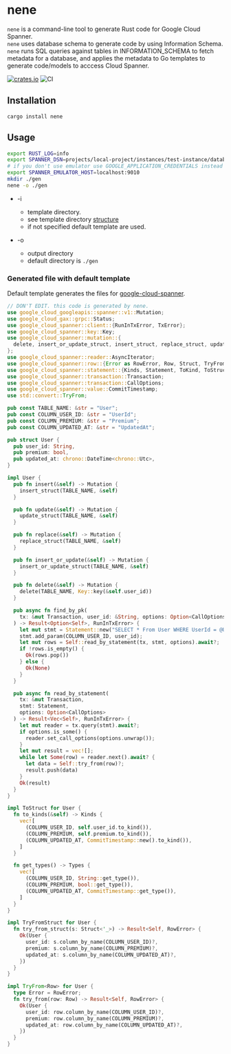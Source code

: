 # nene
`nene` is a command-line tool to generate Rust code for Google Cloud Spanner.  
`nene` uses database schema to generate code by using Information Schema. `nene` runs SQL queries against tables in INFORMATION_SCHEMA to fetch metadata for a database, and applies the metadata to Go templates to generate code/models to acccess Cloud Spanner.

[![crates.io](https://img.shields.io/crates/v/nene.svg)](https://crates.io/crates/nene)
![CI](https://github.com/yoshidan/nene/workflows/CI/badge.svg?branch=main)

## Installation

```
cargo install nene
```

## Usage
```bash
export RUST_LOG=info
export SPANNER_DSN=projects/local-project/instances/test-instance/databases/local-database
# if you don't use emulator use GOOGLE_APPLICATION_CREDENTIALS instead of SPANNER_EMULATOR_HOST
export SPANNER_EMULATOR_HOST=localhost:9010 
mkdir ./gen
nene -o ./gen
```

* -i
  - template directory.
  - see template directory [structure](./src/default)
  - if not specified default template are used.

* -o
  - output directory
  - default directory is `./gen`

### Generated file with default template

Default template generates the files for [google-cloud-spanner](https://github.com/yoshidan/google-cloud-rust/tree/main/spanner).

```rust
// DON'T EDIT. this code is generated by nene.
use google_cloud_googleapis::spanner::v1::Mutation;
use google_cloud_gax::grpc::Status;
use google_cloud_spanner::client::{RunInTxError, TxError};
use google_cloud_spanner::key::Key;
use google_cloud_spanner::mutation::{
  delete, insert_or_update_struct, insert_struct, replace_struct, update_struct,
};
use google_cloud_spanner::reader::AsyncIterator;
use google_cloud_spanner::row::{Error as RowError, Row, Struct, TryFromStruct};
use google_cloud_spanner::statement::{Kinds, Statement, ToKind, ToStruct, Types};
use google_cloud_spanner::transaction::Transaction;
use google_cloud_spanner::transaction::CallOptions;
use google_cloud_spanner::value::CommitTimestamp;
use std::convert::TryFrom;

pub const TABLE_NAME: &str = "User";
pub const COLUMN_USER_ID: &str = "UserId";
pub const COLUMN_PREMIUM: &str = "Premium";
pub const COLUMN_UPDATED_AT: &str = "UpdatedAt";

pub struct User {
  pub user_id: String,
  pub premium: bool,
  pub updated_at: chrono::DateTime<chrono::Utc>,
}

impl User {
  pub fn insert(&self) -> Mutation {
    insert_struct(TABLE_NAME, &self)
  }

  pub fn update(&self) -> Mutation {
    update_struct(TABLE_NAME, &self)
  }

  pub fn replace(&self) -> Mutation {
    replace_struct(TABLE_NAME, &self)
  }

  pub fn insert_or_update(&self) -> Mutation {
    insert_or_update_struct(TABLE_NAME, &self)
  }

  pub fn delete(&self) -> Mutation {
    delete(TABLE_NAME, Key::key(&self.user_id))
  }

  pub async fn find_by_pk(
    tx: &mut Transaction, user_id: &String, options: Option<CallOptions>
  ) -> Result<Option<Self>, RunInTxError> {
    let mut stmt = Statement::new("SELECT * From User WHERE UserId = @UserId");
    stmt.add_param(COLUMN_USER_ID, user_id);
    let mut rows = Self::read_by_statement(tx, stmt, options).await?;
    if !rows.is_empty() {
      Ok(rows.pop())
    } else {
      Ok(None)
    }
  }

  pub async fn read_by_statement(
    tx: &mut Transaction,
    stmt: Statement,
    options: Option<CallOptions>
  ) -> Result<Vec<Self>, RunInTxError> {
    let mut reader = tx.query(stmt).await?;
    if options.is_some() {
      reader.set_call_options(options.unwrap());
    }
    let mut result = vec![];
    while let Some(row) = reader.next().await? {
      let data = Self::try_from(row)?;
      result.push(data)
    }
    Ok(result)
  }
}

impl ToStruct for User {
  fn to_kinds(&self) -> Kinds {
    vec![
      (COLUMN_USER_ID, self.user_id.to_kind()),
      (COLUMN_PREMIUM, self.premium.to_kind()),
      (COLUMN_UPDATED_AT, CommitTimestamp::new().to_kind()),
    ]
  }

  fn get_types() -> Types {
    vec![
      (COLUMN_USER_ID, String::get_type()),
      (COLUMN_PREMIUM, bool::get_type()),
      (COLUMN_UPDATED_AT, CommitTimestamp::get_type()),
    ]
  }
}

impl TryFromStruct for User {
  fn try_from_struct(s: Struct<'_>) -> Result<Self, RowError> {
    Ok(User {
      user_id: s.column_by_name(COLUMN_USER_ID)?,
      premium: s.column_by_name(COLUMN_PREMIUM)?,
      updated_at: s.column_by_name(COLUMN_UPDATED_AT)?,
    })
  }
}

impl TryFrom<Row> for User {
  type Error = RowError;
  fn try_from(row: Row) -> Result<Self, RowError> {
    Ok(User {
      user_id: row.column_by_name(COLUMN_USER_ID)?,
      premium: row.column_by_name(COLUMN_PREMIUM)?,
      updated_at: row.column_by_name(COLUMN_UPDATED_AT)?,
    })
  }
}
```